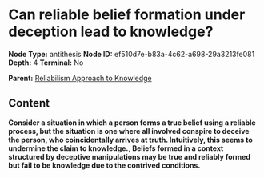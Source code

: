 # Can reliable belief formation under deception lead to knowledge?

**Node Type:** antithesis
**Node ID:** ef510d7e-b83a-4c62-a698-29a3213fe081
**Depth:** 4
**Terminal:** No

**Parent:** [Reliabilism Approach to Knowledge](reliabilism-approach-to-knowledge-synthesis-96775f82-86aa-4964-9f14-0e86944bf355.md)

## Content

**Consider a situation in which a person forms a true belief using a reliable process, but the situation is one where all involved conspire to deceive the person, who coincidentally arrives at truth. Intuitively, this seems to undermine the claim to knowledge.**, **Beliefs formed in a context structured by deceptive manipulations may be true and reliably formed but fail to be knowledge due to the contrived conditions.**
